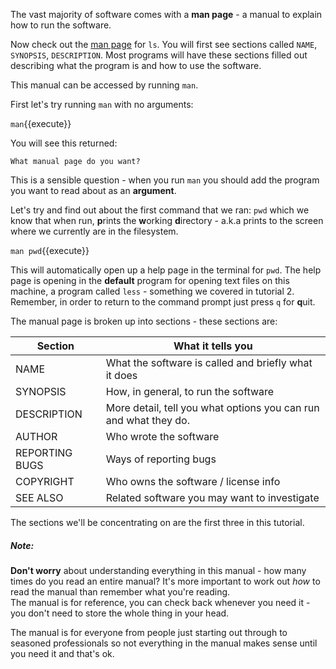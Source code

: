 The vast majority of software comes with a **man page** - a manual to explain
how to run the software.

Now check out the [man page](https://en.wikipedia.org/wiki/Man_page) for `ls`.
You will first see sections called `NAME`, `SYNOPSIS`, `DESCRIPTION`.  Most 
programs will have these sections filled out describing what the program is and 
how to use the software.

This manual can be accessed by running `man`.

First let's try running `man` with no arguments:

`man`{{execute}}

You will see this returned:

`What manual page do you want?`

This is a sensible question - when you run `man` you should add the program 
you want to read about as an **argument**.

Let's try and find out about the first command that we ran: `pwd` which we 
know that when run, **p**rints the **w**orking **d**irectory - a.k.a prints to 
the screen where we currently are in the filesystem.

`man pwd`{{execute}}

This will automatically open up a help page in the terminal for `pwd`. 
The help page is opening in the **default** program for opening text 
files on this machine, a program called `less` - something we covered in 
tutorial 2. Remember, in order to return to the command prompt just press 
`q` for **q**uit.

The manual page is broken up into sections - these sections are:


|Section| What it tells you|
|--------------|------------------|
|NAME|What the software is called and briefly what it does|
|SYNOPSIS|How, in general, to run the software|
|DESCRIPTION|More detail, tell you what options you can run and what they do.|
|AUTHOR|Who wrote the software|
|REPORTING BUGS| Ways of reporting bugs|
|COPYRIGHT| Who owns the software / license info|
|SEE ALSO| Related software you may want to investigate|


The sections we'll be concentrating on are the first three in this tutorial.  

##### Note:
**Don't worry** about understanding everything in this manual - how many times do 
you read an entire manual?  It's more important to 
work out *how* to read the manual than remember what you're reading.  
The manual is for reference, you can check back whenever you need it - you 
don't need to store the whole thing in your head.  

The manual is for everyone from people just 
starting out through to seasoned professionals so not everything in the 
manual makes sense until you need it and that's ok.  
